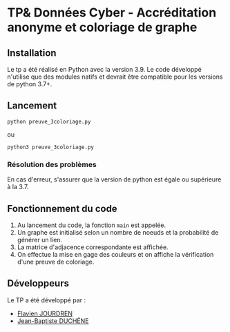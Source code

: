 # TP& Données Cyber - Accréditation anonyme et coloriage de graphe



## Installation
Le tp a été réalisé en Python avec la version 3.9. Le code développé n'utilise que des modules natifs et devrait être compatible pour les versions de python 3.7+.

## Lancement
```
python preuve_3coloriage.py
```

ou 

```
python3 preuve_3coloriage.py
```
### Résolution des problèmes

En cas d'erreur, s'assurer que la version de python est égale ou supérieure à la 3.7.

## Fonctionnement du code

1. Au lancement du code, la fonction `main` est appelée. 
2. Un graphe est initialisé selon un nombre de noeuds et la probabilité de générer un lien.
3. La matrice d'adjacence correspondante est affichée.
4. On effectue la mise en gage des couleurs et on affiche la vérification d'une preuve de coloriage.

## Développeurs
Le TP a été développé par :

* [Flavien JOURDREN](https://github.com/fjourdren)
* [Jean-Baptiste DUCHÊNE](https://github.com/jbduchenee)